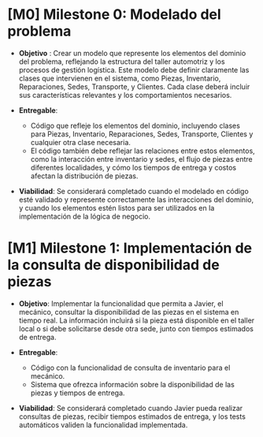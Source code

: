 # [M0] Milestone 0: Modelado del problema
- __Objetivo__ : Crear un modelo que represente los elementos del dominio del problema, reflejando la estructura del taller automotriz y los procesos de gestión logística.
Este modelo debe definir claramente las clases que intervienen en el sistema, como Piezas, Inventario, Reparaciones, Sedes, Transporte, y Clientes. Cada clase deberá incluir sus características relevantes y los comportamientos necesarios.
- __Entregable__:
    - Código que refleje los elementos del dominio, incluyendo clases para Piezas, Inventario, Reparaciones, Sedes, Transporte, Clientes y cualquier otra clase necesaria.
    - El código también debe reflejar las relaciones entre estos elementos, como la interacción entre inventario y sedes, el flujo de piezas entre diferentes localidades, y cómo los tiempos de entrega y costos afectan la distribución de piezas.

- __Viabilidad__:
Se considerará completado cuando el modelado en código esté validado y represente correctamente las interacciones del dominio, y cuando los elementos estén listos para
ser utilizados en la implementación de la lógica de negocio.

# [M1] Milestone 1: Implementación de la consulta de disponibilidad de piezas
- __Objetivo__:
Implementar la funcionalidad que permita a Javier, el mecánico, consultar la disponibilidad de las piezas en el sistema en tiempo real. La información incluirá si la pieza está disponible en el taller local o si debe solicitarse desde otra sede, junto con tiempos estimados de entrega.

- __Entregable__:
    - Código con la funcionalidad de consulta de inventario para el mecánico.
    - Sistema que ofrezca información sobre la disponibilidad de las piezas y tiempos de entrega.
- __Viabilidad__:
Se considerará completado cuando Javier pueda realizar consultas de piezas, recibir tiempos estimados de entrega, y los tests automáticos validen la funcionalidad implementada.

